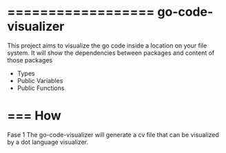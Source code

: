 ==================
go-code-visualizer
==================

This project aims to visualize the go code inside a location on your file system.
It will show the dependencies between packages and content of those packages
- Types
- Public Variables
- Public Functions

===
How
===
Fase 1
The go-code-visualizer will generate a cv file that can be visualized by a dot language visualizer.

